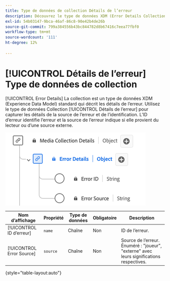 ```yaml
---
title: Type de données de collection Détails de l’erreur
description: Découvrez le type de données XDM (Error Details Collection Experience Data Model).
exl-id: 54b03147-9bca-46af-86c8-90e42b4de26b
source-git-commit: 799a384556b43bc844782d8b67416c7eea77fbf0
workflow-type: tm+mt
source-wordcount: '111'
ht-degree: 12%

---
```


# [!UICONTROL Détails de l’erreur] Type de données de collection

[!UICONTROL Error Details] La collection est un type de données XDM (Experience Data Model) standard qui décrit les détails de l’erreur. Utilisez le type de données Collection [!UICONTROL Détails de l’erreur] pour capturer les détails de la source de l’erreur et de l’identification. L’ID d’erreur identifie l’erreur et la source de l’erreur indique si elle provient du lecteur ou d’une source externe.

![Schéma du type de données Error Details Information.](../images/data-types/error-details-collection.png)

| Nom d’affichage | Propriété | Type de données | Obligatoire | Description |
|----------------------------|--------------|-----------|----------|-----------------------------------------------|
| [!UICONTROL ID d’erreur] | `name` | Chaîne | Non | ID de l’erreur. |
| [!UICONTROL Error Source] | `source` | Chaîne | Non | Source de l’erreur. Énuméré : &quot;joueur&quot;, &quot;externe&quot; avec leurs significations respectives. |

{style="table-layout:auto"}
